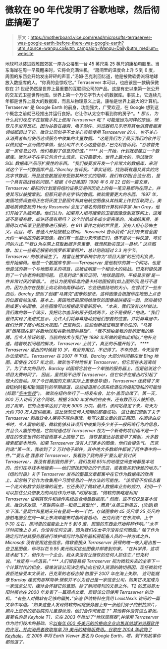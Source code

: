 # 微软在 90 年代发明了谷歌地球，然后彻底搞砸了

> 原文：<https://motherboard.vice.com/read/microsofts-terraserver-was-google-earth-before-there-was-google-earth?utm_source=wanqu.co&utm_campaign=Wanqu+Daily&utm_medium=website>

 地球可以装进西雅图郊区一座办公楼里一台 45 英尺乘 25 英尺的康柏电脑里。当东海岸在周一早晨醒来时，它将会充满生机。  “房间里的温度会上升 5 到 6 度，周围的东西会开始发出砰砰的声音，”汤姆·巴克利回忆道，他是被微软委派将地球放入数据库的人。“你真的会惊叹它。”  Terraserver 本可以，也应该是一款确保微软在 21 世纪仍然是世界上最重要的互联网公司的产品。这是有史以来第一张公开的交互式卫星世界地图。世界上第一个万亿字节大小的数据库。事实上，它连续几年都是世界上最大的数据库，而且从物理意义上说，康柏是世界上最大的计算机。Terraserver 是 Google Earth 的前身，功能强大，广受欢迎，在 Google 想到这个概念之前就已经推出并运行良好。它让你从太空中看到你的房子*。*  *那么，为什么我们现在不在智能手机上使用 Terraserver 呢？  可能是因为同样的原因，微软几乎没有反抗，因为谷歌在搜索、电子邮件、浏览器和几乎所有其他消费者服务领域都超过了它。微软公司似乎不太关心实际使用 Terraserver 的人，也不关心从消费者如何使用这项服务中收集的大量数据。  “这是我们为了展示我们的软件可以做到这一点而做的事情，但公司并不关心这些信息，”巴克利告诉我。“谷歌首先是一家信息公司。他们看到了信息的价值。”  ****  *从一开始，计划就是建立一个数据库。微软并不在乎它包含什么信息，它只需要大。世界上最大的，测试微软 SQL 数据库产品可扩展性的东西。  “我们被要求开发一个非常大的数据库，来测试这个下一代数据库产品，”Barclay 告诉我。“事实证明，找到既有趣又真实的兆兆字节数据，而且这些数据没有受到某种方式的阻碍，我们有权限(合法分发)，是一个具有挑战性的问题。”  根据《今日美国》1998 年 6 月 22 日的一篇文章，Terraserver 最初的计划是将纽约证券交易所历史上的每一笔交易都列在网上，并使其可以被搜索到。但那只是半兆字节的数据。微软需要更大的东西。*  *1997 年，美国地质调查局正在将灰度卫星照片和其他航空图像从其档案上传到互联网上。美国地质调查局的 Hedy Rossmeisl 会见了著名的微软计算机科学家 Jim Gray，他们开始了头脑风暴。他们认为，如果有人把可搜索的卫星图像放到互联网上，这难道不是很有趣，或许还很有用吗？*  *这个时机或多或少是完美的。冷战结束后，美国得以对间谍卫星图像进行解密，在 911 事件之前的世界里，没有人担心恐怖主义，而且，嗯，普通人开始接触互联网。  Rossmeisl 告诉我说:“我们有来自全国大约一半地区的数字图像，我们有一些能力来传递它们，但不是以一种快速、可访问的方式。”“我认为在网上获取数据非常重要，我想帮助实现这一目标。”  这些图像，加上一些最近解密的俄罗斯军事照片，总计刚刚超过 2.3 兆字节。Terraserver 的想法诞生了。  格雷让被罗斯梅尔称为“项目大脑”的巴克利负责，他开始编码。他是一个数据库专家——Terraserver 是他制作的第一个网站，也是他尝试的第一个与地图有关的项目，这被证明是一个相当大的挑战。巴克利很快遇到了一个古老的制图问题。  巴克利说:“事实证明，‘地球是圆的，平板显示器’是一件非常讨厌的事情。”。*  *他认为使用标准的墨卡托地图投影(如上图所示)是行不通的，因为当你在投影上向北和向南移动时，它会扭曲陆地的大小。在尝试了一些东西后，Barclay 想到了创建“马赛克”图像的想法，这种图像会根据你在地图上点击的位置自动生成。基本上，美国地质勘探局给微软的图像被拼接在一起，然后被切割成更小的图像，这些图像可以根据提示重新居中。*  *“本来，我们没有这样做过。我们做的第一个演示，我把比尔盖茨的房子劈成两半，这不是很好，”他说。“我们最终实现了渐进式显示，允许人们将屏幕拖动到他们想要的位置，并将屏幕居中，我们计算了缩小和放大视图。”  巴克利说，这些创新被证明是革命性的，“马赛克”策略现在是“谷歌地球和谷歌地图的基础”。  “我不想拍着我的背折断我的胳膊，但令人惊讶的是，当前的技术与我们在 1998 年所做的是如此相似，”他补充道。随着映射问题的解决，Terraserver 上线了，真正的乐趣开始了。  ****  *Terraserver 推出的时候我 10 岁，有没有用过，不记得了。不幸的是，今天没有办法使用它。Terraserver 在 2007 年下线，Barclay 大部分时间都在做 Bing 地图。即使在 2007 年之后，微软也不时地恢复 Terraserver，但它现在永远离线了。为了本文的目的，Barclay 试图将它放在一个单独的服务器上，但是他说这个项目太费时间了。*  *因此，虽然我不记得 Terraserver，但它似乎在推出时引起了很大的轰动。除了*今日美国*的文章(实际上更像是导语)，Terraserver 还获得了来自*纽约时报*和*新闻周刊*的早期报道，这些报道担心该系统潜在的侵犯隐私的可能性(标题:“[空中监控](http://connection.ebscohost.com/c/articles/767924/surveillance-sky)”)。*  *微软在纽约举行了一场发布会，比尔·盖茨出席了。第一天，800 万人访问了这个网站，根据 2000 年发布的白皮书，还有数百万人被拒绝。到了周末，它的点击率达到了每天 3000 万次。最终，该网站稳定下来，每天为大约 700 万人提供服务。这比微软任何人预期的都要成功。  这让我们想到了关于 Terraserver 和微软令人哭笑不得的事情。我写这篇文章的真正原因。在阅读白皮书时，令人震惊的是，微软能够从该项目中收集到多少关于一般网络行为的信息，并且令人震惊的是，它如何通过将 Terraserver 视为一个新奇的项目而不是一个潜在的改变世界的项目而基本上搞砸了它。  微软甚至比谷歌更早了解到，大多数搜索都是本地的。如果 Terraserver 没有人们家乡的图像，他们会很生气。*  *巴克利说:“第一年，我收到了 2 万封电子邮件，其中绝大多数邮件都说了两件事中的一件。”“要么是‘我喜欢 Terraserver，我看到了我的房子’要么是‘我讨厌 Terraserver，我没有看到我的房子’，我们发现 85%的地理空间查询都是本地的。他们在寻找本地搜索——他们想找到附近的干洗店，或者能买到快餐的地方。”*  *《纽约时报》关于 Terraserver 发布的整篇文章都集中在它作为数据库的效用上，却忽略了它作为收集用户习惯信息的一种方法的可能性。  “该项目不仅标志着一个庞大的数字剪贴簿的诞生，它还表明了微软进入数据库业务的努力，利用一个可以抓住公众想象力的风险作为开端，”*时报*写道。“微软的策略是利用 Terraserver 证明其软件和操作系统适合海量数据库。”*  *然而，这不仅仅是基本信息。微软还发现，“互联网在周一和周二最繁忙”，而且“从周三到周五，(流量)稳步下滑。”星期六和星期天只有星期一的一半忙。存储图像的 45 英尺乘 25 英尺的康柏电脑会在周一早上东海岸醒来时轰鸣着启动。  巴克利说:“在东海岸，上午 9:30 左右，房间里的温度会上升 5 到 6 度，周围的东西会开始砰砰作响。”“太平洋时间晚上 8 点，你没有任何交通，因为我们在太平洋没有任何图像。”  除了作为确定何时对其服务器进行维护或何时为服务器机房配备人员的一种方式之外，Microsoft 没有使用这些信息。微软直接从 Terraserver 获得的唯一收入是出售一些卫星图像，你可以花 9.95 美元购买这些图像并邮寄到你家。*  *“在科学界，这项技术起飞了，但作为一个企业，我从来没有让微软的任何人抓住它，”巴克利说。“肯定有一点沮丧。”  ***  人们很容易将 Terraserver 视为微软失去的主宰下一个计算时代的机会，很难说该公司决定停止向它投入资源的确切原因。现任微软代表拒绝接受本文采访，巴克莱的老板吉姆·格雷于 2007 年在海上失踪。  这可能就像 Barclay 建议的那样简单:微软并不认为自己是一家信息公司，如果它决定成为一家信息公司，媒体会怀疑它的意图。除了新闻周刊的文章之外，T2 的芝加哥太阳时报也在 2000 年发表了一篇观点文章，质疑该公司使用 Terraserver 的动机。  “有些人对微软有足够的偏执，”安迪·伊纳特科在我用 LexisNexis 访问的一篇文章中写道。“如果这些人发现微软的网络服务器上有一张他们房子的航拍照片，照片上显示的是后院的儿童游泳池，他们会作何反应？”  其他群体没有这么紧张。最著名的是 Keyhole T1，它在 2003 年推出了“地球观察器”,并使用 Terraserver 作为他们技术的基础。它[以每年 600 多美元的价格向企业出售其地球浏览器软件的许可，并向消费者收取每年 79 美元的精简版费用。](http://usatoday30.usatoday.com/tech/news/techinnovations/2003-03-20-earthviewer_x.htm)[谷歌在 2004 年收购了 Keyhole](http://www.wsj.com/articles/SB109888284313557107)，在 2005 年将 Earth Viewer 更名为 Google Earth，嗯，剩下的故事你都知道了。*